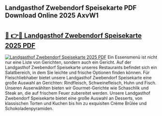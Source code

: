 ## Landgasthof Zwebendorf Speisekarte PDF Download Online 2025 AxvW1

# <h2><a href="http://gceeba.nevu.top/?p=Landgasthof+Zwebendorf+Speisekarte">🔗 👉🔴 Landgasthof Zwebendorf Speisekarte 2025 PDF</a></h2>

[![Landgasthof Zwebendorf Speisekarte 2025 PDF](https://i.imgur.com/dBaPXMq.png)](http://gceeba.nevu.top/?p=Landgasthof+Zwebendorf+Speisekarte)
Ein Essensmenü ist nicht nur eine Liste von Gerichten, sondern auch ein Gericht. Auf der Landgasthof Zwebendorf Speisekarte unseres Restaurants befindet sich ein Salatbereich, in dem Sie leichte und frische Optionen finden können. Für Fleischliebhaber bietet unsere Landgasthof Zwebendorf Speisekarte eine große Auswahl an Gerichten: Rindfleisch, Schweinefleisch, Huhn und Fisch. Unseren Auserwählten bieten wir Gourmet-Gerichte wie Schaschlik und Steak an, die auf frischem Feuer zubereitet werden. Unsere Landgasthof Zwebendorf Speisekarte bietet eine große Auswahl an Desserts, von klassischen Torten und Kuchen bis hin zu exquisiten Crème Brûlée und Schokoladenpyramiden.
